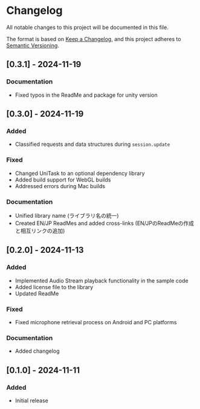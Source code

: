 # Changelog

All notable changes to this project will be documented in this file.

The format is based on [Keep a Changelog](https://keepachangelog.com/en/1.0.0/),
and this project adheres to [Semantic Versioning](https://semver.org/spec/v2.0.0.html).

## [0.3.1] - 2024-11-19

### Documentation
- Fixed typos in the ReadMe and package for unity version

## [0.3.0] - 2024-11-19

### Added

- Classified requests and data structures during `session.update`

### Fixed

- Changed UniTask to an optional dependency library
- Added build support for WebGL builds
- Addressed errors during Mac builds

### Documentation

- Unified library name (ライブラリ名の統一)
- Created EN/JP ReadMes and added cross-links (EN/JPのReadMeの作成と相互リンクの追加)

## [0.2.0] - 2024-11-13
### Added
* Implemented Audio Stream playback functionality in the sample code
* Added license file to the library
* Updated ReadMe

### Fixed
* Fixed microphone retrieval process on Android and PC platforms

### Documentation
* Added changelog

## [0.1.0] - 2024-11-11

### Added
* Initial release